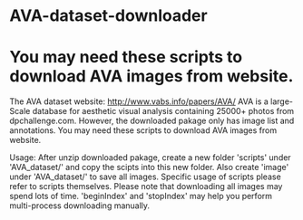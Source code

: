 # AVA-dataset-downloader
# You may need these scripts to download AVA images from website.

The AVA dataset website: http://www.vabs.info/papers/AVA/
AVA is a large-Scale database for aesthetic visual analysis containing 25000+ photos from dpchallenge.com.
However, the downloaded pakage only has image list and annotations. You may need these scripts to download AVA images from website.

Usage:
After unzip downloaded pakage, create a new folder 'scripts' under 'AVA_dataset/' and copy the scipts into this new folder. Also create 'image' under 'AVA_dataset/' to save all images.
Specific usage of scripts please refer to scripts themselves.
Please note that downloading all images may spend lots of time. 'beginIndex' and 'stopIndex' may help you perform multi-process downloading manually.
